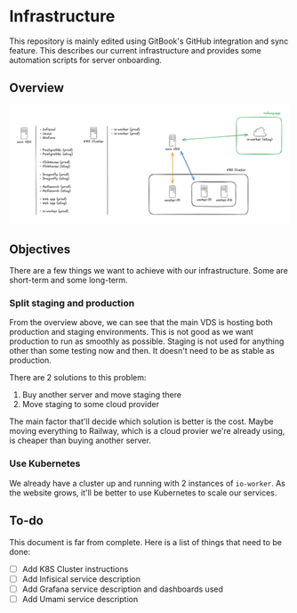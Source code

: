 # Infrastructure

This repository is mainly edited using GitBook's GitHub integration and sync feature. This describes our current infrastructure and provides some automation scripts for server onboarding.

## Overview

![Infrastructure overview](assets/infrastructure.png)

## Objectives

There are a few things we want to achieve with our infrastructure. Some are short-term and some long-term.

### Split staging and production

From the overview above, we can see that the main VDS is hosting both production and staging environments. This is not good as we want production to run as smoothly as possible. Staging is not used for anything other than some testing now and then. It doesn't need to be as stable as production.

There are 2 solutions to this problem:

1. Buy another server and move staging there
2. Move staging to some cloud provider

The main factor that'll decide which solution is better is the cost. Maybe moving everything to Railway, which is a cloud provier we're already using, is cheaper than buying another server.

### Use Kubernetes

We already have a cluster up and running with 2 instances of `io-worker`. As the website grows, it'll be better to use Kubernetes to scale our services.

## To-do

This document is far from complete. Here is a list of things that need to be done:

- [ ] Add K8S Cluster instructions
- [ ] Add Infisical service description
- [ ] Add Grafana service description and dashboards used
- [ ] Add Umami service description
